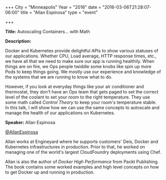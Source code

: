 +++
City = "Minneapolis"
Year = "2016"
date = "2016-03-06T21:28:07-06:00"
title = "Allan Espinosa"
type = "event"

+++

<div class="span-15  ">
  <div class="span-15  last ">
  <p><strong>Title:</strong>
Autoscaling Containers... with Math
</p>

<p><strong>Description:</strong></p>

<p>Docker and Kubernetes provide delightful APIs to show various statuses of our applications. Whether CPU, Load average, HTTP response times, etc., we have all that we need to make sure our app is running healthily. When things are on fire, we Ops people twiddle some knobs like spin up more Pods to keep things going. We mostly use our experience and knowledge of the systems that we are running to know what to do.
</p>
<p>
However, if you look at everyday things like your air conditioner and thermostat, they don't have an Ops team that gets paged to set the correct level of the coolant to set your room to the right temperature. They use some math called <i>Control Theory</i> to keep your room's temperature stable. In this talk, I will show how we can use the same concepts to autoscale and manage the health of our applications on Kubernetes.
</p>



<p><strong>Speaker:</strong>
Allan Espinosa
</p>
<p>
<a href="https://twitter.com/AllanEspinosa">@AllanEspinosa</a>
<p>
Allan works at Engineyard where he supports customers' Deis, Docker and Kubernetes infrastructures in production. Prior to that, he worked on managing one of the world's largest CloudFoundry deployments using Chef.
</p>
<p>
Allan is also the author of <i>Docker High Performance</i> from Packt Publishing. The book contains some worked examples and high level concepts on how to get Docker up and running in production.
</p>

  </div>
</div>

